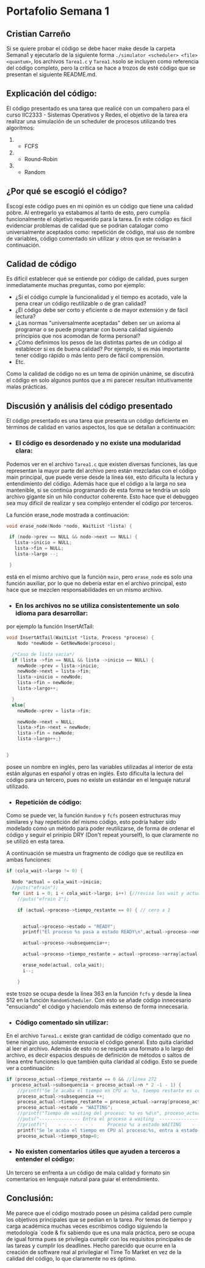 # Portafolio Semana 1

## Cristian Carreño


Si se quiere probar el código se debe hacer make desde la carpeta Semana1 y ejecutarlo de la siguiente forma `./simulator <scheduler> <file> <quantum>`, los archivos `Tarea1.c` y `Tarea1.h`solo se incluyen como referencia del código completo, pero la crítica se hace a trozos de esté código que se presentan el siguiente README.md.

## Explicación del código:

El código presentado es una tarea que realicé con un compañero para el curso IIC2333 - Sistemas Operativos y Redes, el objetivo de la tarea era realizar una simulación de un scheduler de procesos utilizando tres algoritmos:

1. * FCFS

2. * Round-Robin

3. * Random


## ¿Por qué se escogió el código?

Escogí este código pues en mi opinión es un código que tiene una calidad pobre. Al entregarlo ya estabamos al tanto de esto, pero cumplía funcionalmente el objetivo requerido para la tarea. En este código es fácil evidenciar problemas de calidad que se podrían catalogar como universalmente aceptados como: repetición de código, mal uso de nombre de variables, código comentado sin utilizar y otros que se revisarán a continuación.


## Calidad de código

Es difícil establecer qué se entiende por código de calidad, pues surgen inmediatamente muchas preguntas, como por ejemplo:
* ¿Si el código cumple la funcionalidad y el tiempo es acotado, vale la pena crear un código reutilizable o de gran calidad?
* ¿El código debe ser corto y eficiente o de mayor extensión y de fácil lectura?
* ¿Las normas "universalmente aceptadas" deben ser un axioma al programar o se puede programar con buena calidad siguiendo principios que nos acomodan de forma personal?
* ¿Cómo definimos los pesos de las distintas partes de un código al establecer si es de buena calidad? Por ejemplo, si es más importante tener código rápido o más lento pero de fácil comprensión.
* Etc.

Como la calidad de código no es un tema de opinión unánime, se discutirá el código en solo algunos puntos que a mi parecer resultan intuitivamente malas prácticas.

## Discusión y análisis del código presentado

El código presentado es una tarea que presenta un código deficiente en términos de calidad en varios aspectos, los que se detallan a continuación:

* ### El código es desordenado y no existe una modularidad clara:

Podemos ver en el archivo `Tarea1.c` que existen diversas funciones, las que representan la mayor parte del archivo pero están mezcladas con el código main principal, que puede verse desde la línea `660`, esto dificulta la lectura y entendimiento del código. Además hace que el código a la larga no sea mantenible, si se continúa programando de esta forma se tendría un solo archivo gigante sin un hilo conductor coherente. Esto hace que el debuggeo sea muy difícil de realizar y sea complejo entender el código por terceros.

La función erase_node mostrada a continuación:

 ```c
void erase_node(Nodo *nodo, WaitList *lista) {

  if (nodo->prev == NULL && nodo->next == NULL) {
    lista->inicio = NULL;
    lista->fin = NULL;
    lista->largo --;

  }
```
está en el mismo archivo que la función `main`, pero `erase_node` es solo una función auxiliar, por lo que no debería estar en el archivo principal, esto hace que se mezclen responsabilidades en un mismo archivo.

* ### En los archivos no se utiliza consistentemente un solo idioma para desarrollar:

por ejemplo la función InsertAtTail:

```c
void InsertAtTail(WaitList *lista, Process *proceso) {
	Nodo *newNode = GetNewNode(proceso);

  /*Caso de lista vacia*/
  if (lista ->fin == NULL && lista ->inicio == NULL) {
    newNode->prev = lista->inicio;
    newNode->next = lista->fin;
    lista->inicio = newNode;
    lista->fin = newNode;
    lista->largo++;

  }
  else{
    newNode->prev = lista->fin;

    newNode->next = NULL;
    lista->fin->next = newNode;
    lista->fin = newNode;
    lista->largo++;}


}
```
posee un nombre en inglés, pero las variables utilizadas al interior de esta están algunas en español y otras en inglés. Esto dificulta la lectura del código para un tercero, pues no existe un estándar en el lenguaje natural utilizado.

* ### Repetición de código:
Como se puede ver, la función `Random` y `fcfs` poseen estructuras muy similares y hay repetición del mismo código, esto podría haber sido modelado como un método para poder reutilizarse, de forma de ordenar el código y seguir el prinipio DRY (Don't repeat yourself), lo que claramente no se utilizó en esta tarea.

A continuación se muestra un fragmento de código que se reutiliza en ambas funciones:

```c
if (cola_wait->largo != 0) {

  Nodo *actual = cola_wait->inicio;
  //puts("efrain");
  for (int i = 0; i < cola_wait->largo; i++) {//revisa los wait y actualiza los tiempos
    //puts("efrain 2");

    if (actual->proceso->tiempo_restante == 0) { // cero a 1


      actual->proceso->estado = "READY";
      printf("El proceso %s pasa a estado READY\n",actual->proceso->nombre );

      actual->proceso->subsequencia++;

      actual->proceso->tiempo_restante = actual->proceso->array[actual->proceso->subsequencia];

      erase_node(actual, cola_wait);
      i--;

    }
```
este trozo se ocupa desde la línea 363 en la función `fcfs` y desde la línea 512 en la función `RandomScheduler`. Con esto se añade código innecesario "ensuciando" el código y haciendolo más extenso de forma innecesaria.

* ### Código comentado sin utilizar:

En el archivo `Tarea1.c` existe gran cantidad de código comentado que no tiene ningún uso, solamente ensucia el código general. Esto quita claridad al leer el archivo. Además de esto no se respeta una formato a lo largo del archivo, es decir espacios después de definición de métodos o saltos de línea entre funciones lo que también quita claridad al código. Esto se puede ver a continuación:

```c
if (proceso_actual->tiempo_restante == 0 && //linea 272
  proceso_actual->subsequencia < proceso_actual->n * 2 -1 - 1) {
    //printf("Se le acaba el tiempo en CPU a: %s, tiempo restante es cero\n", proceso_actual->nombre);
    proceso_actual->subsequencia ++;
    proceso_actual->tiempo_restante = proceso_actual->array[proceso_actual->subsequencia];
    proceso_actual->estado = "WAITING";
    //printf("Tiempo de waiting del proceso: %s es %d\n", proceso_actual->nombre,proceso_actual->tiempo_restante );
    //puts("--------------- Entra el proceso a waiting  ------------------------");
    //printf("|    - - - - - - -     Proceso %s a estado WAITING    - - - - - - -    |\n\n", proceso_actual->nombre);
    printf("Se le acaba el tiempo en CPU al proceso:%s, entra a estado WAITING\n", proceso_actual->nombre);
    proceso_actual->tiempo_stop=0;
```

* ### No existen comentarios útiles que ayuden a terceros a entender el código:

Un tercero se enfrenta a un código de mala calidad y formato sin comentarios en lenguaje natural para guiar el entendimiento.

## Conclusión:

Me parece que el código mostrado posee un pésima calidad pero cumple los objetivos principales que se pedían en la tarea. Por temas de tiempo y carga académica muchas veces escribimos código siguiendo la metodología `code & fix sabiendo que es una mala práctica, pero se ocupa de igual forma pues se privilegia cumplir con los requisitos principales de las tareas y cumplir los deadlines. Hecho parecido que ocurre en la creación de software real al privilegiar el Time To Market en vez de la calidad del código, lo que claramente no es óptimo.
